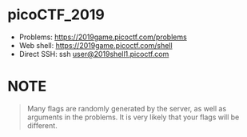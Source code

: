 # picoCTF_2019
* Problems: https://2019game.picoctf.com/problems
* Web shell: https://2019game.picoctf.com/shell
* Direct SSH: ssh user@2019shell1.picoctf.com

# NOTE
> Many flags are randomly generated by the server, as well as arguments in the problems. It is very likely that your flags will be different.
